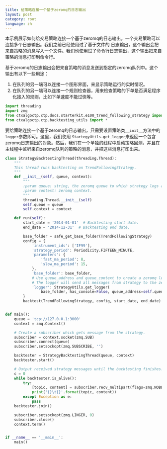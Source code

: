 ```yaml
---
title: 给策略连接一个基于zeromq的日志输出
layout: post
category: root
language: zh
---
```


本示例展示如何给交易策略连接一个基于zeromq的日志输出。一个交易策略可以连接多个日志输出。我们之前已经使用过了基于文件的
日志输出，这个输出会把来自策略的消息写入一个文件。我们也使用过了命令行日志输出，这个输出把来自策略的消息打印到命令行。

基于zeromq的日志输出会把来自策略的消息发送到指定的zeromq队列中。这个输出有以下一些用途：

1. 在队列的另一端可以连接一个图形界面，来显示策略运行的实时情况。
2. 在队列的另一端可以连接一个规则检查器，用来检查策略的下单是否满足程序化接入的规则，比如下单速度不能过快等。


```python
import threading
import zmq
from ctxalgoctp.ctp.docs.starterkit.e100_trend_following_strategy import TrendFollowingStrategy
from ctxalgoctp.ctp.backtesting_utils import *
```

要给策略连接一个基于zeromq的日志输出，只需要设置策略类`__init__`方法中的`logger`参数即可。这里，我们使用
`StartegyUtils.get_logger`来返回一个包含zeromq日志输出的对象。然后，我们在一个单独的线程中启动策略回测，并且在
主线程中监听来自zeromq队列的策略的消息，并把这些消息打印出来。


```python
class StrategyBacktestingThread(threading.Thread):
    """
    This thread runs backtesting on TrendFollowingStrategy.
    """
    def __init__(self, queue, context):
        """
        :param queue: string, the zeromq queue to which strategy logs are sent.
        :param context: zeromq context.
        """
        threading.Thread.__init__(self)
        self.queue = queue
        self.context = context

    def run(self):
        start_date = '2014-01-01'  # Backtesting start date.
        end_date = '2014-12-31'  # Backtesting end date.

        base_folder = safe_get_base_folder(TrendFollowingStrategy)
        config = {
            'instrument_ids': ['IF99'],
            'strategy_period': Periodicity.FIFTEEN_MINUTE,
            'parameters': {
                'fast_ma_period': 8,
                'slow_ma_period': 15,
            },
            'base_folder': base_folder,
            # Use queue_address and queue_context to create a zeromq logger.
            # The logger will send all messages from strategy to the zeromq queue.
            'logger': StrategyUtils.get_logger(
                base_folder, has_console=False, queue_address=self.queue, queue_context=self.context)
        }
        backtest(TrendFollowingStrategy, config, start_date, end_date)


def main():
    queue = 'tcp://127.0.0.1:3000'
    context = zmq.Context()

    # Create a subscriber which gets message from the strategy.
    subscriber = context.socket(zmq.SUB)
    subscriber.connect(queue)
    subscriber.setsockopt(zmq.SUBSCRIBE, '')

    backtester = StrategyBacktestingThread(queue, context)
    backtester.start()

    # Output received strategy messages until the backtesting finishes.
    c = 0
    while backtester.is_alive():
        try:
            [topic, content] = subscriber.recv_multipart(flags=zmq.NOBLOCK)
            print('{}\t{}'.format(topic, content))
        except Exception as e:
            pass
    backtester.join()

    subscriber.setsockopt(zmq.LINGER, 0)
    subscriber.close()
    context.term()


if __name__ == '__main__':
    main()

```
